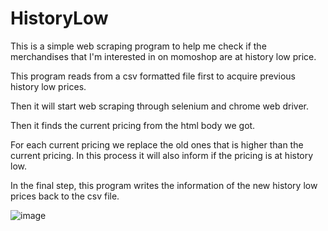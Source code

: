# HistoryLow

This is a simple web scraping program to help me check if the merchandises that I'm interested in on momoshop are at history low price.

This program reads from a csv formatted file first to acquire previous history low prices.

Then it will start web scraping through selenium and chrome web driver.

Then it finds the current pricing from the html body we got.

For each current pricing we replace the old ones that is higher than the current pricing. In this process it will also inform if the pricing is at history low.

In the final step, this program writes the information of the new history low prices back to the csv file.


![image](https://user-images.githubusercontent.com/39294716/202990201-7179ad1a-fb10-49d1-a4f7-247920134d65.png)
